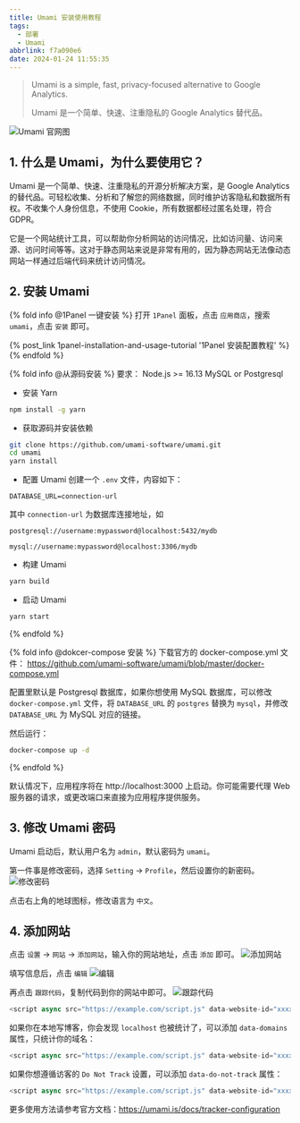 ```yaml
---
title: Umami 安装使用教程
tags:
  - 部署
  - Umami
abbrlink: f7a090e6
date: 2024-01-24 11:55:35
---
```

> Umami is a simple, fast, privacy-focused alternative to Google Analytics.
> 
> Umami 是一个简单、快速、注重隐私的 Google Analytics 替代品。

![Umami 官网图](app.webp)

## 1. 什么是 Umami，为什么要使用它？

Umami 是一个简单、快速、注重隐私的开源分析解决方案，是 Google Analytics 的替代品。可轻松收集、分析和了解您的网络数据，同时维护访客隐私和数据所有权。不收集个人身份信息，不使用 Cookie，所有数据都经过匿名处理，符合 GDPR。

它是一个网站统计工具，可以帮助你分析网站的访问情况，比如访问量、访问来源、访问时间等等。这对于静态网站来说是非常有用的，因为静态网站无法像动态网站一样通过后端代码来统计访问情况。

## 2. 安装 Umami

{% fold info @1Panel 一键安装 %}
打开 `1Panel` 面板，点击 `应用商店`，搜索 `umami`，点击 `安装` 即可。

{% post_link 1panel-installation-and-usage-tutorial '1Panel 安装配置教程' %}
{% endfold %}

{% fold info @从源码安装 %}
要求：
Node.js >= 16.13
MySQL or Postgresql

- 安装 Yarn
```bash
npm install -g yarn
```

- 获取源码并安装依赖
```bash
git clone https://github.com/umami-software/umami.git
cd umami
yarn install
```

- 配置 Umami
创建一个 `.env` 文件，内容如下：
```
DATABASE_URL=connection-url
```
其中 `connection-url` 为数据库连接地址，如
```
postgresql://username:mypassword@localhost:5432/mydb
```
```
mysql://username:mypassword@localhost:3306/mydb
```

- 构建 Umami
```bash
yarn build
```

- 启动 Umami
```bash
yarn start
```

{% endfold %}

{% fold info @dokcer-compose 安装 %}
下载官方的 docker-compose.yml 文件：
https://github.com/umami-software/umami/blob/master/docker-compose.yml

配置里默认是 Postgresql 数据库，如果你想使用 MySQL 数据库，可以修改 `docker-compose.yml` 文件，将 `DATABASE_URL` 的 `postgres` 替换为 `mysql`，并修改 `DATABASE_URL` 为 MySQL 对应的链接。

然后运行：
```bash
docker-compose up -d
```
{% endfold %}

默认情况下，应用程序将在 http://localhost:3000 上启动。你可能需要代理 Web 服务器的请求，或更改端口来直接为应用程序提供服务。


## 3. 修改 Umami 密码
Umami 启动后，默认用户名为 `admin`，默认密码为 `umami`。

第一件事是修改密码，选择 `Setting` -> `Profile`，然后设置你的新密码。
![修改密码](login.webp)

点击右上角的地球图标，修改语言为 `中文`。

## 4. 添加网站

点击 `设置` -> `网站` -> `添加网站`，输入你的网站地址，点击 `添加` 即可。
![添加网站](add-site.webp)

填写信息后，点击 `编辑`
![编辑](edit.webp)

再点击 `跟踪代码`，复制代码到你的网站中即可。
![跟踪代码](tracking-code.webp)

```javascript
<script async src="https://example.com/script.js" data-website-id="xxxxxxxxxxxxxxxxxxxx"></script>
```

如果你在本地写博客，你会发现 `localhost` 也被统计了，可以添加 `data-domains` 属性，只统计你的域名：

```javascript
<script async src="https://example.com/script.js" data-website-id="xxxxxxxxxxxxxxxxxxxx" data-domains="example.com"></script>
```
如果你想遵循访客的 `Do Not Track` 设置，可以添加 `data-do-not-track` 属性：

```javascript
<script async src="https://example.com/script.js" data-website-id="xxxxxxxxxxxxxxxxxxxx" data-do-not-track="true"></script>
```
更多使用方法请参考官方文档：https://umami.is/docs/tracker-configuration
